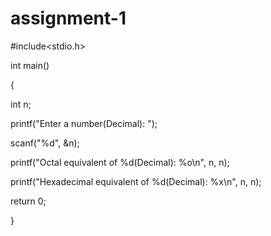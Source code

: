 # assignment-1
#include<stdio.h>

int main()

{

int n;

printf("Enter a number(Decimal): ");

scanf("%d", &n);

printf("Octal equivalent of %d(Decimal): %o\n", n, n);

printf("Hexadecimal equivalent of %d(Decimal): %x\n", n, n);

return 0;

}
